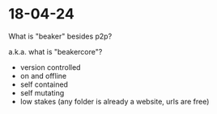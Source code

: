 # 18-04-24

What is "beaker" besides p2p?

a.k.a. what is "beakercore"?

- version controlled
- on and offline
- self contained
- self mutating
- low stakes (any folder is already a website, urls are free)

